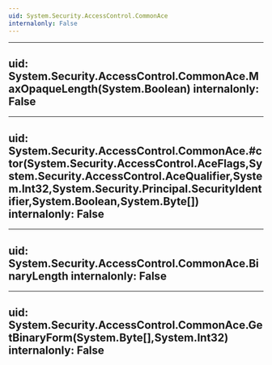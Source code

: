 ```yaml
---
uid: System.Security.AccessControl.CommonAce
internalonly: False
---
```


---
uid: System.Security.AccessControl.CommonAce.MaxOpaqueLength(System.Boolean)
internalonly: False
---

---
uid: System.Security.AccessControl.CommonAce.#ctor(System.Security.AccessControl.AceFlags,System.Security.AccessControl.AceQualifier,System.Int32,System.Security.Principal.SecurityIdentifier,System.Boolean,System.Byte[])
internalonly: False
---

---
uid: System.Security.AccessControl.CommonAce.BinaryLength
internalonly: False
---

---
uid: System.Security.AccessControl.CommonAce.GetBinaryForm(System.Byte[],System.Int32)
internalonly: False
---
